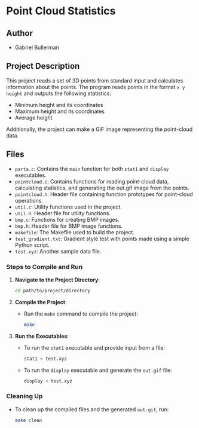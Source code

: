 # Point Cloud Statistics

## Author
- Gabriel Bullerman

## Project Description
This project reads a set of 3D points from standard input and calculates information about the points. The program reads points in the format `x y height` and outputs the following statistics:
- Minimum height and its coordinates
- Maximum height and its coordinates
- Average height

Additionally, the project can make a GIF image representing the point-cloud data.

## Files
- `parta.c`: Contains the `main` function for both `stat1` and `display` executables.
- `pointcloud.c`: Contains functions for reading point-cloud data, calculating statistics, and generating the out.gif image from the points.
- `pointcloud.h`: Header file containing function prototypes for point-cloud operations.
- `util.c`: Utility functions used in the project.
- `util.h`: Header file for utility functions.
- `bmp.c`: Functions for creating BMP images.
- `bmp.h`: Header file for BMP image functions.
- `makefile`: The Makefile used to build the project.
- `test_gradient.txt`: Gradient style test with points made using a simple Python script.
- `test.xyz`: Another sample data file.

### Steps to Compile and Run
1. **Navigate to the Project Directory**:
    ```sh
    cd path/to/project/directory
    ```

2. **Compile the Project**:
    - Run the `make` command to compile the project:
      ```sh
      make
      ```

3. **Run the Executables**:
    - To run the `stat1` executable and provide input from a file:
      ```sh
      stat1 < test.xyz
      ```
    - To run the `display` executable and generate the `out.gif` file:
      ```sh
      display < test.xyz
      ```

### Cleaning Up
- To clean up the compiled files and the generated `out.gif`, run:
  ```sh
  make clean